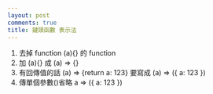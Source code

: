 ```yaml
---
layout: post
comments: true
title: 鍵頭函數 表示法
---
```


1. 去掉 function (a){} 的 function
2. 加 (a){} 成 (a) => {}
3. 有回傳值的話 (a) => {return a: 123} 要寫成 (a) => ({ a: 123 })
4. 傳單個參數()省略 a => ({ a: 123 })

